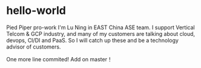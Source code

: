 # hello-world
Pied Piper pro-work
I'm Lu Ning in EAST China ASE team. I support Vertical Telcom & GCP industry, and many of my customers are talking about cloud, devops, CI/DI and PaaS. So I will catch up these and be a technology advisor of customers.

One more line commited!
Add on master！
